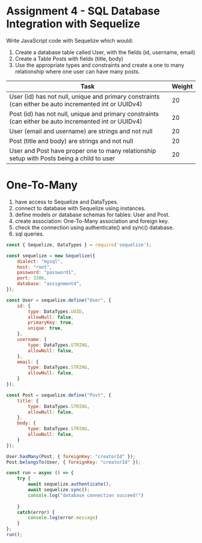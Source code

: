 # Assignment 4 - SQL Database Integration with Sequelize

Write JavaScript code with Sequelize which would:

1.	Create a database table called User, with the fields (id, username, email)
2.	Create a Table Posts with fields (title, body)
3.	Use the appropriate types and constraints and create a one to many relationship where one user can have many posts.

| Task                                                      | Weight |
|-----------------------------------------------------------|--------|
| User (id) has not null, unique and primary constraints (can either be auto incremented int or UUIDv4) | 20     |
| Post (id) has not null, unique and primary constraints (can either be auto incremented int or UUIDv4) | 20     |
| User (email and username) are strings and not null        | 20     |
| Post (title and body) are strings and not null            | 20     |
| User and Post have proper one to many relationship setup with Posts being a child to user | 20     |

# One-To-Many

1. have access to Sequelize and DataTypes.
2. connect to database with Sequelize using instances.
3. define models or database schemas for tables: User and Post.
4. create association: One-To-Many association and foreign key.
5. check the connection using authenticate() and sync() database.
6. sql queries.

```javascript
const { Sequelize, DataTypes } = require('sequelize');

const sequelize = new Sequelize({
	dialect: "mysql",
	host: "root",
	password: "password1",
	port: 3306,
	database: "assignment4",
});

const User = sequelize.define("User", {
	id: {
		type: DataTypes.UUID,
		allowNull: false,
		primaryKey: true,
		unique: true,
	},
	username: {
		type: DataTypes.STRING,
		allowNull: false,
	},
	email: {
		type: DataTypes.STRING,
		allowNull: false,
	}
});

const Post = sequelize.define("Post", {
	title: {
		type: DataTypes.STRING,
		allowNull: false,
	},
	body: {
		type: DataTypes.STRING,
		allowNull: false,
	}
});

User.hasMany(Post, { foreignKey: "creatorId" });
Post.belongsTo(User, { foreignKey: "creatorId" });

const run = async () => {
	try {
		await sequelize.authenticate();
		await sequelize.sync();
		console.log("database connection succeed!")
		
	}
	catch(error) {
		console.log(error.message)
	}
};
run();
```
